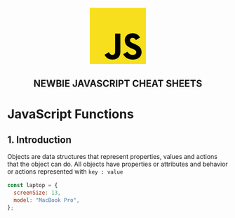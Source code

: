 <p  align="center">
    <img src="../assets/img/icon.jpg"/>
</p>
<h2 align="center"><strong>NEWBIE JAVASCRIPT CHEAT SHEETS</strong></h2>

# JavaScript Functions

## 1. Introduction

Objects are data structures that represent properties, values and actions that the object can do. All objects have properties or attributes and behavior or actions represented with `key : value`

```js
const laptop = {
  screenSize: 13,
  model: "MacBook Pro",
};
```
